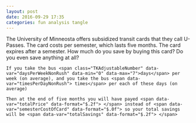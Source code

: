 ```yaml
---
layout: post
date: 2016-09-29 17:35
categories: fun analysis tangle
---
```

<script type="text/javascript">
		$(document).ready(function() {
			var element = document.getElementById("upass_cost");

			var tangle = new Tangle(element, {
				initialize: function() {
					this.semesterCostOfCard = 100;
					this.daysPerWeekNonRush = 5;
					this.timesPerDayNonRush = 2;
					this.nonRushCost = 1.75;

				},
				update: function() {
					this.totalPrice = this.daysPerWeekNonRush * this.timesPerDayNonRush * this.nonRushCost;	
				}
			});
		})
</script>

<p id="upass_cost">
	The University of Minneosta offers subsidized transit cards that they call U-Passes. The card costs <span data-var="semesterCostOfCard" class="TKAdjustableNumber" data-min="0" data-ax="100" data-format="$.0f"> </span> per semester, which lasts five months. The card expires after a semester. How much do you save by buying this card? Do you even save anything at all?

	If you take the bus <span class="TKAdjustableNumber" data-var="daysPerWeekNonRush" data-min="0" data-max="7">days</span> per week (on average), and you take the bus <span data-var="timesPerDayNonRush"> times</span> per each of these days (on average)

	Then at the end of five months you will have payed <span data-var="totalPrice" data-format="$.2f"> </span> instead of <span data-var="semesterCostOfCard" data-format="$.0f"> so your total savings will be <span data-var="totalSavings" data-format="$.2f"> </span>

</p>

